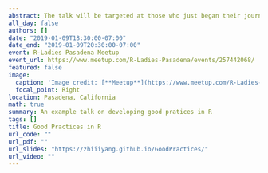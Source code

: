 ```yaml
---
abstract: The talk will be targeted at those who just began their journey in using R or only use it now and then. If you were one of them, you might be at the stage that the excitement and joy, from running awesome analyses and generating data visualization in R, have been taken away by being tired of managing scripts and repeatedly doing things. Then, it might be time to consider developing good practices in R.Based on some widely-known online resources and her own experiences, Zhi will go over a wide range of good practices in R including how to use RStudio projects, name files, customize RStudio, create shortcuts, format codes, write functions, and etc. These tips will hopefully help improve your experiences of programming in R to achieve goals of better managing multiple projects and saving your time in the long run.
all_day: false
authors: []
date: "2019-01-09T18:30:00-07:00"
date_end: "2019-01-09T20:30:00-07:00"
event: R-Ladies Pasadena Meetup
event_url: https://www.meetup.com/R-Ladies-Pasadena/events/257442068/
featured: false
image:
  caption: 'Image credit: [**Meetup**](https://www.meetup.com/R-Ladies-Pasadena/)'
  focal_point: Right
location: Pasadena, California
math: true
summary: An example talk on developing good pratices in R
tags: []
title: Good Practices in R
url_code: ""
url_pdf: ""
url_slides: "https://zhiiiyang.github.io/GoodPractices/"
url_video: ""
---
```

